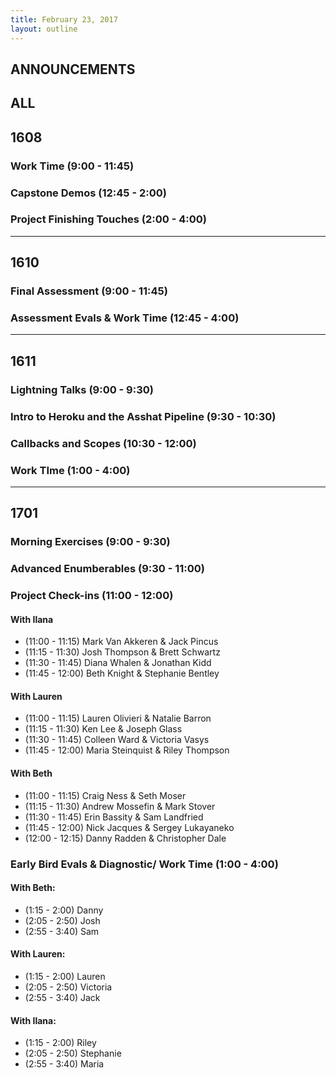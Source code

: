 ```yaml
---
title: February 23, 2017
layout: outline
---
```


## ANNOUNCEMENTS

## ALL

## 1608

### Work Time (9:00 - 11:45)

### Capstone Demos (12:45 - 2:00)

### Project Finishing Touches (2:00 - 4:00)

***

## 1610

### Final Assessment (9:00 - 11:45)

### Assessment Evals & Work Time (12:45 - 4:00)

***

## 1611

### Lightning Talks (9:00 - 9:30)

### Intro to Heroku and the Asshat Pipeline (9:30 - 10:30)

### Callbacks and Scopes (10:30 - 12:00)

### Work TIme (1:00 - 4:00)

***

## 1701

### Morning Exercises (9:00 - 9:30)

### Advanced Enumberables (9:30 - 11:00)

### Project Check-ins (11:00 - 12:00)

#### With Ilana

*   (11:00 - 11:15) Mark Van Akkeren & Jack Pincus
*   (11:15 - 11:30) Josh Thompson & Brett Schwartz
*   (11:30 - 11:45) Diana Whalen & Jonathan Kidd
*   (11:45 - 12:00) Beth Knight & Stephanie Bentley

#### With Lauren

*   (11:00 - 11:15) Lauren Olivieri & Natalie Barron
*   (11:15 - 11:30) Ken Lee & Joseph Glass
*   (11:30 - 11:45) Colleen Ward & Victoria Vasys
*   (11:45 - 12:00) Maria Steinquist & Riley Thompson

#### With Beth

*   (11:00 - 11:15) Craig Ness & Seth Moser
*   (11:15 - 11:30) Andrew Mossefin & Mark Stover
*   (11:30 - 11:45) Erin Bassity & Sam Landfried
*   (11:45 - 12:00) Nick Jacques & Sergey Lukayaneko
*   (12:00 - 12:15) Danny Radden & Christopher Dale


### Early Bird Evals & Diagnostic/ Work Time (1:00 - 4:00)

#### With Beth:

*   (1:15 - 2:00) Danny
*   (2:05 - 2:50) Josh
*   (2:55 - 3:40) Sam

#### With Lauren:

*   (1:15 - 2:00) Lauren
*   (2:05 - 2:50) Victoria
*   (2:55 - 3:40) Jack

#### With Ilana:

*   (1:15 - 2:00) Riley
*   (2:05 - 2:50) Stephanie
*   (2:55 - 3:40) Maria
